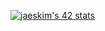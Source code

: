 [![jaeskim's 42 stats](https://badge42.herokuapp.com/api/stats/dohelee)](https://github.com/JaeSeoKim/badge42)
